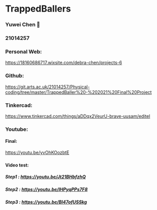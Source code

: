 
# TrappedBallers



### Yuwei Chen :rocket:
### 21014257




### Personal Web:
https://18160686717.wixsite.com/debra-chen/projects-6

### Github:
https://git.arts.ac.uk/21014257/Physical-coding/tree/master/TrappedBaller%20-%202021%20Final%20Project

### Tinkercad:
https://www.tinkercad.com/things/aDDqx2VeurU-brave-uusam/editel

### Youtube:
#### Final:
https://youtu.be/yvOhKOozbtE
### 
#### Video test:
##### Step1 : https://youtu.be/Jt21BHbfzhQ
##### Step2 : https://youtu.be/lHPyqPPs7F8
##### Step3 : https://youtu.be/Bl47ofUSSkg

